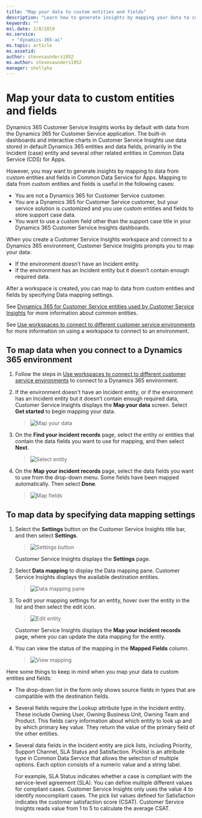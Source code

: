 ```yaml
---
title: "Map your data to custom entities and fields"
description: "Learn how to generate insights by mapping your data to custom data entities and fields​."
keywords: ""
ms\.date: 2/8/2019
ms.service:
  - "dynamics-365-ai"
ms.topic: article
ms.assetid: 
author: stevesaunders1952
ms.author: stevesaunders1952
manager: shellyha
---
```


# Map your data to custom entities and fields

Dynamics 365 Customer Service Insights works by default with data from the Dynamics 365 for Customer Service application. The built-in dashboards and interactive charts in Customer Service Insights use data stored in default Dynamics 365 entities and data fields, primarily in the Incident (case) entity and several other related entities in Common Data Service (CDS) for Apps.

However, you may want to generate insights by mapping to data from custom entities and fields in Common Data Service for Apps. Mapping to data from custom entities and fields is useful in the following cases:

* You are not a Dynamics 365 for Customer Service customer.
* You are a Dynamics 365 for Customer Service customer, but your service solution is customized and you use custom entities and fields to store support case data.
* You want to use a custom field other than the support case title in your Dynamics 365 Customer Service Insights dashboards.

When you create a Customer Service Insights workspace and connect to a Dynamics 365 environment, Customer Service Insights prompts you to map your data:

* If the environment doesn't have an Incident entity.
* If the environment has an Incident entity but it doesn’t contain enough required data.

After a workspace is created, you can map to data from custom entities and fields by specifying Data mapping settings.

See [Dynamics 365 for Customer Service entities used by Customer Service Insights](customer-service-entities.md) for more information about common entities.

See [Use workspaces to connect to different customer service environments](use-workspaces.md) for more information on using a workspace to connect to an environment.

## To map data when you connect to a Dynamics 365 environment

1. Follow the steps in [Use workspaces to connect to different customer service environments](use-workspaces.md) to connect to a Dynamics 365 environment.

2. If the environment doesn't have an Incident entity, or if the environment has an Incident entity but it doesn’t contain enough required data, Customer Service Insights displays the **Map your data** screen. Select **Get started** to begin mapping your data.

   > ![Map your data](media/map-your-data.PNG)

3. On the **Find your incident records** page, select the entity or entities that contain the data fields you want to use for mapping, and then select **Next**.

   > ![Select entity](media/select-entity.PNG)

4. On the **Map your incident records** page, select the data fields you want to use from the drop-down menu. Some fields have been mapped automatically. Then select **Done**.

   > ![Map fields](media/map-fields.PNG)

## To map data by specifying data mapping settings

1. Select the **Settings** button on the Customer Service Insights title bar, and then select **Settings**.

   > ![Settings button](media/ai-csi-settings-button.PNG)

   Customer Service Insights displays the **Settings** page.

2. Select **Data mapping** to display the Data mapping pane. Customer Service Insights displays the available destination entities.

   > ![Data mapping pane](media/data-mapping-pane.PNG)

3. To edit your mapping settings for an entity, hover over the entity in the list and then select the edit icon.

   > ![Edit entity](media/edit-entity.PNG)

    Customer Service Insights displays the **Map your incident records** page, where you can update the data mapping for the entity.

4. You can view the status of the mapping in the **Mapped Fields** column.

   > ![View mapping](media/view-mapping.PNG)

Here some things to keep in mind when you map your data to custom entities and fields:

* The drop-down list in the form only shows source fields in types that are compatible with the destination fields.

* Several fields require the Lookup attribute type in the Incident entity. These include Owning User, Owning Business Unit, Owning Team and Product. This fields carry information about which entity to look up and by which primary key value. They return the value of the primary field of the other entities.

* Several data fields in the Incident entity are pick lists, including Priority, Support Channel, SLA Status and Satisfaction. Picklist is an attribute type in Common Data Service that allows the selection of multiple options. Each option consists of a numeric value and a string label.

    For example, SLA Status indicates whether a case is compliant with the service-level agreement (SLA). You can define multiple different values for compliant cases. Customer Service Insights only uses the value 4 to identify noncompliant cases. The pick list values defined for Satisfaction indicates the customer satisfaction score (CSAT). Customer Service Insights reads value from 1 to 5 to calculate the average CSAT.

